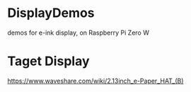 # DisplayDemos
demos for e-ink display, on Raspberry Pi Zero W

# Taget Display
https://www.waveshare.com/wiki/2.13inch_e-Paper_HAT_(B)
